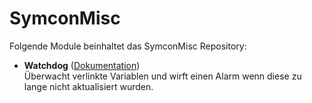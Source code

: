 # SymconMisc

Folgende Module beinhaltet das SymconMisc Repository:

- __Watchdog__ ([Dokumentation](Watchdog))  
	Überwacht verlinkte Variablen und wirft einen Alarm wenn diese zu lange nicht aktualisiert wurden.
